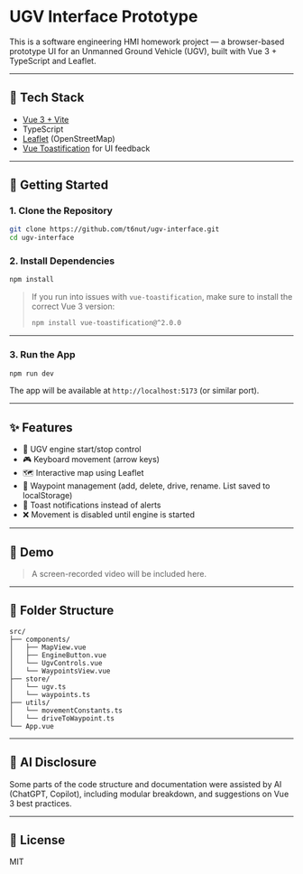 # UGV Interface Prototype

This is a software engineering HMI homework project — a browser-based prototype UI for an Unmanned Ground Vehicle (UGV), built with Vue 3 + TypeScript and Leaflet.

---

## 🧰 Tech Stack

- [Vue 3 + Vite](https://vitejs.dev/)
- TypeScript
- [Leaflet](https://leafletjs.com/) (OpenStreetMap)
- [Vue Toastification](https://github.com/Maronato/vue-toastification) for UI feedback

---

## 🚀 Getting Started

### 1. Clone the Repository

```bash
git clone https://github.com/t6nut/ugv-interface.git
cd ugv-interface
```

### 2. Install Dependencies

```bash
npm install
```

> If you run into issues with `vue-toastification`, make sure to install the correct Vue 3 version:
>
> ```bash
> npm install vue-toastification@^2.0.0
> ```

---

### 3. Run the App

```bash
npm run dev
```

The app will be available at `http://localhost:5173` (or similar port).

---

## ✨ Features

- 🚗 UGV engine start/stop control
- 🎮 Keyboard movement (arrow keys)
- 🗺️ Interactive map using Leaflet
- 📍 Waypoint management (add, delete, drive, rename. List saved to localStorage)
- 🔔 Toast notifications instead of alerts
- ❌ Movement is disabled until engine is started

---

## 📸 Demo

> A screen-recorded video will be included here.

---

## 📁 Folder Structure

```
src/
├── components/
│   ├── MapView.vue
│   ├── EngineButton.vue
│   └── UgvControls.vue
│   └── WaypointsView.vue
├── store/
│   └── ugv.ts
│   └── waypoints.ts
├── utils/
│   └── movementConstants.ts
│   └── driveToWaypoint.ts
└── App.vue
```

---

## 🤖 AI Disclosure

Some parts of the code structure and documentation were assisted by AI (ChatGPT, Copilot), including modular breakdown, and suggestions on Vue 3 best practices.

---

## 📄 License

MIT